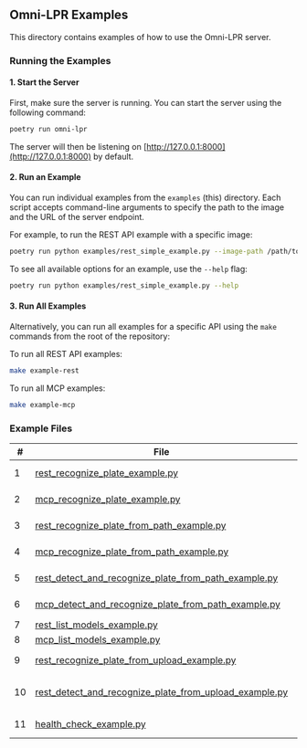 ## Omni-LPR Examples

This directory contains examples of how to use the Omni-LPR server.

### Running the Examples

#### 1. Start the Server

First, make sure the server is running.
You can start the server using the following command:

```bash
poetry run omni-lpr
```

The server will then be listening on [http://127.0.0.1:8000](http://127.0.0.1:8000) by default.

#### 2. Run an Example

You can run individual examples from the `examples` (this) directory.
Each script accepts command-line arguments to specify the path to the image and the URL of the server endpoint.

For example, to run the REST API example with a specific image:

```bash
poetry run python examples/rest_simple_example.py --image-path /path/to/your/image.png
```

To see all available options for an example, use the `--help` flag:

```bash
poetry run python examples/rest_simple_example.py --help
```

#### 3. Run All Examples

Alternatively, you can run all examples for a specific API using the `make` commands from the root of the repository:

To run all REST API examples:

```bash
make example-rest
```

To run all MCP examples:

```bash
make example-mcp
```

### Example Files

| # | File                                                                                                         | Description                                              |
|---|--------------------------------------------------------------------------------------------------------------|----------------------------------------------------------|
| 1 | [rest_recognize_plate_example.py](rest_recognize_plate_example.py)                                           | REST example for `recognize_plate` (base64 image).       |
| 2 | [mcp_recognize_plate_example.py](mcp_recognize_plate_example.py)                                             | MCP example for `recognize_plate` (base64 image).        |
| 3 | [rest_recognize_plate_from_path_example.py](rest_recognize_plate_from_path_example.py)                       | REST example for `recognize_plate_from_path`.            |
| 4 | [mcp_recognize_plate_from_path_example.py](mcp_recognize_plate_from_path_example.py)                         | MCP example for `recognize_plate_from_path`.             |
| 5 | [rest_detect_and_recognize_plate_from_path_example.py](rest_detect_and_recognize_plate_from_path_example.py) | REST example for `detect_and_recognize_plate_from_path`. |
| 6 | [mcp_detect_and_recognize_plate_from_path_example.py](mcp_detect_and_recognize_plate_from_path_example.py)   | MCP example for `detect_and_recognize_plate_from_path`.  |
| 7 | [rest_list_models_example.py](rest_list_models_example.py)                                                   | REST example for `list_models`.                          |
| 8 | [mcp_list_models_example.py](mcp_list_models_example.py)                                                     | MCP example for `list_models`.                           |
| 9 | [rest_recognize_plate_from_upload_example.py](rest_recognize_plate_from_upload_example.py)                   | REST example for `recognize_plate` (file upload).        |
| 10| [rest_detect_and_recognize_plate_from_upload_example.py](rest_detect_and_recognize_plate_from_upload_example.py)| REST example for `detect_and_recognize_plate` (file upload). |
| 11| [health_check_example.py](health_check_example.py)                                                           | Example for checking the server's health status.         |

